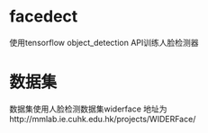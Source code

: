 # facedect
使用tensorflow object_detection API训练人脸检测器
# 数据集
数据集使用人脸检测数据集widerface 地址为http://mmlab.ie.cuhk.edu.hk/projects/WIDERFace/
